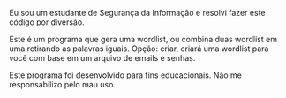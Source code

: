
Eu sou um estudante de Segurança da Informação e resolvi fazer este código por diversão.

Este é um programa que gera uma wordlist, ou combina duas wordlist em uma retirando as palavras iguais. Opção: criar, criará uma wordlist para você com base em um arquivo de emails e senhas.

Este programa foi desenvolvido para fins educacionais. Não me responsabilizo pelo mau uso.

